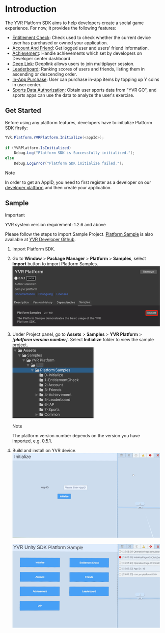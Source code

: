 # Introduction

The YVR Platform SDK aims to help developers create a social game experience. For now, it provides the following features:

-   [Entitlement Check](./EntitlementCheck.md): Check used to check whether the current device user has purchased or owned your application.
-   [Account And Friend](./AccountAndFriends.md): Get logged user and users' friend information.
-   [Achievement](./Achievement.md): Handle achievements which set by developers on Developer center dashboard.
-   [Deep Link](./DeepLink.md): Deeplink allows users to join multiplayer session.
-   [Leaderboard](./Leaderboard.md): Ranking scores of users and friends, listing them in ascending or descending order.
-   [In-App Purchase](./IAPClient.md): User can purchase in-app items by topping up Y coins in user center.
-   [Sports Data Authorization](./SportsDataAuthorization.md): Obtain user sports data from "YVR GO", and sports apps can use the data to analyze the user's exercise.


## Get Started

Before using any platform features, developers have to initialize Platform SDK firstly:

```csharp
YVR.Platform.YVRPlatform.Initialize(<appId>);

if (YVRPlatform.IsInitialized)
    Debug.Log("Platform SDK is Successfully initialized.");
else
    Debug.LogError("Platform SDK initialize failed.");
```

> [!Note]
> In order to get an AppID, you need to first register as a developer on our [developer platform](https://developer.pfdm.cn/yvrdvcenter/) and then create your application.


## Sample

> [!Important]
> YVR system version requirement: 1.2.6 and above

Please follow the steps to import Sample Project. [Platform Sample](https://github.com/YVRDeveloper/PlatformSample-Unity) is also available at [YVR Developer Github](https://github.com/YVRDeveloper).

1. Import Platform SDK.

2. Go to **Window** > **Package Manager** > **Platform** > **Samples**, select **Import** button to import Platform Samples.
    <br />
    ![ImportSamples](./Samples/ImportSamples.png)

3. Under Project panel, go to **Assets** > **Samples** > **YVR Platform** > *[**platform version number**]*. Select **Initialize** folder to view the sample project. 
    <br />
    ![ProjectFolder](./Samples/ProjectFolder.png)
    <br />
    > [!Note]
    > The platform version number depends on the version you have imported, e.g. 0.5.1.

4. Build and install on YVR device. 
    <br />
    ![InitializeSample](./Samples/InitializeSample.png)
    <br /><br />
    ![PlatformSample](./Samples/PlatformSample.png)

